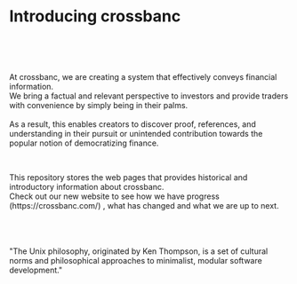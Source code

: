 # Introducing crossbanc
<br />
<br />
<br />

<p>
At crossbanc, we are creating a system that effectively conveys financial information.
<br />
We bring a factual and relevant perspective to investors and provide traders with convenience by simply being in their palms. 
<br /><br />
As a result, this enables creators to discover proof, references, and understanding in their pursuit or unintended contribution towards the popular notion of democratizing finance.
<br />
</p>
<br />
<p>
This repository stores the web pages that provides historical and introductory information about crossbanc. 
<br />
Check out our new website to see how we have progress (https://crossbanc.com/) , what has changed and what we are up to next.
</p>
<br />
<br />
<br />
"The Unix philosophy, originated by Ken Thompson, is a set of cultural norms and philosophical approaches to minimalist, modular software development."
